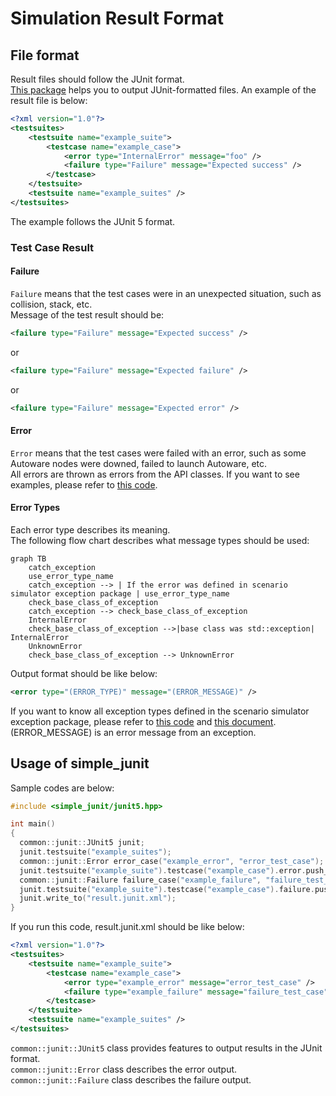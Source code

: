 # Simulation Result Format

## File format

Result files should follow the JUnit format.  
[This package](https://github.com/tier4/scenario_simulator_v2/tree/master/common/simple_junit) helps you to output JUnit-formatted files.
An example of the result file is below:

```xml
<?xml version="1.0"?>
<testsuites>
	<testsuite name="example_suite">
		<testcase name="example_case">
			<error type="InternalError" message="foo" />
			<failure type="Failure" message="Expected success" />
		</testcase>
	</testsuite>
	<testsuite name="example_suites" />
</testsuites>
```

The example follows the JUnit 5 format.

### Test Case Result

#### Failure

`Failure` means that the test cases were in an unexpected situation, such as collision, stack, etc.  
Message of the test result should be:

```xml
<failure type="Failure" message="Expected success" />
```

or

```xml
<failure type="Failure" message="Expected failure" />
```

or

```xml
<failure type="Failure" message="Expected error" />
```

#### Error

`Error` means that the test cases were failed with an error, such as some Autoware nodes were downed, failed to launch Autoware, etc.  
All errors are thrown as errors from the API classes.
If you want to see examples, please refer to [this code](https://github.com/tier4/scenario_simulator_v2/blob/c6d7c4da7556a593dc3d34b0a982bc[…]r/include/openscenario_interpreter/openscenario_interpreter.hpp).

#### Error Types

Each error type describes its meaning.  
The following flow chart describes what message types should be used:

```mermaid
graph TB
    catch_exception
    use_error_type_name
    catch_exception --> | If the error was defined in scenario simulator exception package | use_error_type_name
    check_base_class_of_exception
    catch_exception --> check_base_class_of_exception
    InternalError
    check_base_class_of_exception -->|base class was std::exception| InternalError
    UnknownError
    check_base_class_of_exception --> UnknownError
```

Output format should be like below:

```xml
<error type="(ERROR_TYPE)" message="(ERROR_MESSAGE)" />
```

If you want to know all exception types defined in the scenario simulator exception package, please refer to [this code](https://github.com/tier4/scenario_simulator_v2/blob/master/common/scenario_simulator_exception/include/scenario_simulator_exception/exception.hpp) and [this document](ErrorCategories.md).  
(ERROR_MESSAGE) is an error message from an exception.

## Usage of simple_junit

Sample codes are below:

```c++
#include <simple_junit/junit5.hpp>

int main()
{
  common::junit::JUnit5 junit;
  junit.testsuite("example_suites");
  common::junit::Error error_case("example_error", "error_test_case");
  junit.testsuite("example_suite").testcase("example_case").error.push_back(error_case);
  common::junit::Failure failure_case("example_failure", "failure_test_case");
  junit.testsuite("example_suite").testcase("example_case").failure.push_back(failure_case);
  junit.write_to("result.junit.xml");
}
```

If you run this code, result.junit.xml should be like below:

```xml
<?xml version="1.0"?>
<testsuites>
	<testsuite name="example_suite">
		<testcase name="example_case">
			<error type="example_error" message="error_test_case" />
			<failure type="example_failure" message="failure_test_case" />
		</testcase>
	</testsuite>
	<testsuite name="example_suites" />
</testsuites>
```

`common::junit::JUnit5` class provides features to output results in the JUnit format.  
`common::junit::Error` class describes the error output.  
`common::junit::Failure` class describes the failure output.

